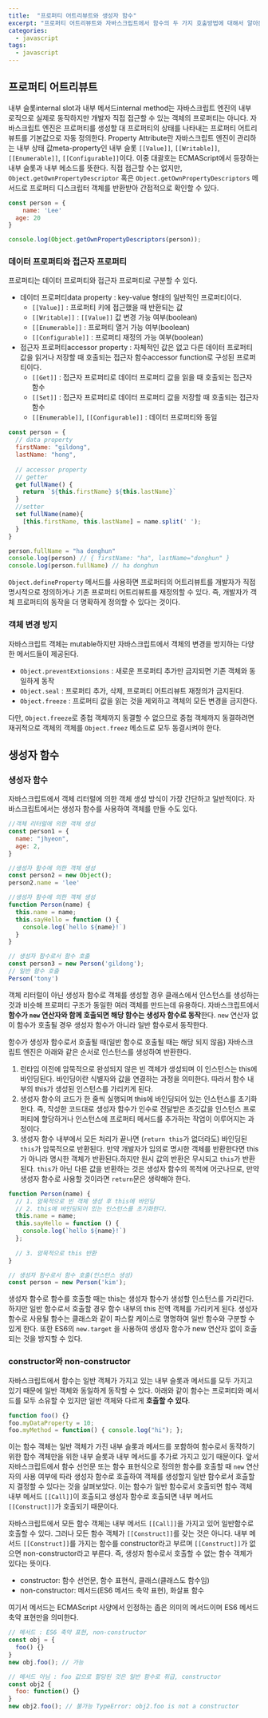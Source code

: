 ```yaml
---
title:  "프로퍼티 어트리뷰트와 생성자 함수"
excerpt: "프로퍼티 어트리뷰트와 자바스크립트에서 함수의 두 가지 호출방법에 대해서 알아본다."
categories:
  - javascript
tags:
  - javascript
---
```


## 프로퍼티 어트리뷰트

내부 슬롯internal slot과 내부 메서드internal method는 자바스크립트 엔진의 내부 로직으로 실제로 동작하지만 개발자 직접 접근할 수 있는 객체의 프로퍼티는 아니다. 자바스크립트 엔진은 프로퍼티를 생성할 대 프로퍼티의 상태를 나타내는 프로퍼티 어트리뷰트를 기본값으로 자동 정의한다. Property Attribute란 자바스크립트 엔진이 관리하는 내부 상태 값meta-property인 내부 슬롯 `[[Value]]`, `[[Writable]]`, `[[Enumerable]]`, `[[Configurable]]`이다. 이중 대괄호는 ECMAScript에서 등장하는 내부 슬롯과 내부 메소드를 뜻한다. 직접 접근할 수는 없지만, `Object.getOwnPropertyDescriptor` 혹은 `Object.getOwnPropertyDescriptors` 메서드로 프로퍼티 디스크립터 객체를 반환받아 간접적으로 확인할 수 있다.

```js
const person = {
	name: 'Lee'
  age: 20
}

console.log(Object.getOwnPropertyDescriptors(person));
```

### 데이터 프로퍼티와 접근자 프로퍼티

프로퍼티는 데이터 프로퍼티와 접근자 프로퍼티로 구분할 수 있다. 

- 데이터 프로퍼티data property : key-value 형태의 일반적인 프로퍼티이다.
  - `[[Value]]` : 프로퍼티 키에 접근했을 때 반환되는 값
  - `[[Writable]]` : `[[Value]]` 값 변경 가능 여부(boolean)
  - `[[Enumerable]]` : 프로퍼티 열거 가능 여부(boolean)
  - `[[Configurable]]` : 프로퍼티 재정의 가능 여부(boolean)
- 접근자 프로퍼티accessor property : 자체적인 값은 없고 다른 데이터 프로퍼티 값을 읽거나 저장할 때 호출되는 접근자 함수accessor function로 구성된 프로퍼티이다.
  - `[[Get]]` : 접근자 프로퍼티로 데이터 프로퍼티 값을 읽을 때 호출되는 접근자 함수
  - `[[Set]]` : 접근자 프로퍼티로 데이터 프로퍼티 값을 저장할 때 호출되는 접근자 함수
  - `[[Enumerable]]`, `[[Configurable]]` : 데이터 프로퍼티와 동일

```js
const person = {
  // data property
  firstName: "gildong",
  lastName: "hong",
  
  // accessor property
  // getter
  get fullName() {
    return `${this.firstName} ${this.lastName}`
  }
  //setter
  set fullName(name){
    [this.firstName, this.lastName] = name.split(' ');
  }
}

person.fullName = "ha donghun"
console.log(person) // { firstName: "ha", lastName="donghun" }
console.log(person.fullName) // ha donghun
```

`Object.defineProperty` 메서드를 사용하면 프로퍼티의 어트리뷰트를 개발자가 직접 명시적으로 정의하거나 기존 프로퍼티 어트리뷰트를 재정의할 수 있다. 즉, 개발자가 객체 프로퍼티의 동작을 더 명확하게 정의할 수 있다는 것이다.

### 객체 변경 방지

자바스크립트 객체는 mutable하지만 자바스크립트에서 객체의 변경을 방지하는 다양한 메서드들이 제공된다.

- `Object.preventExtionsions` : 새로운 프로퍼티 추가만 금지되면 기존 객체와 동일하게 동작
- `Object.seal` : 프로퍼티 추가, 삭제, 프로퍼티 어트리뷰트 재정의가 금지된다.
- `Object.freeze` : 프로퍼티 값을 읽는 것을 제외하고 객체의 모든 변경을 금지한다.

다만, `Object.freeze`로 중첩 객체까지 동결할 수 없으므로 중첩 객체까지 동결하려면 재귀적으로 객체의 객체를 `Object.freez` 메소드로 모두 동결시켜야 한다.



## 생성자 함수

### 생성자 함수

자바스크립트에서 객체 리터럴에 의한 객체 생성 방식이 가장 간단하고 일반적이다. 자바스크립트에서는 생성자 함수를 사용하여 객체를 만들 수도 있다.

```js
//객체 리터럴에 의한 객체 생성
const person1 = {
  name: "jhyeon",
  age: 2,
}

//생성자 함수에 의한 객체 생성
const person2 = new Object();
person2.name = 'lee'

//생성자 함수에 의한 객체 생성
function Person(name) {
  this.name = name;
  this.sayHello = function () {
    console.log(`hello ${name}!`)
  }
}

// 생성자 함수로서 함수 호출
const person3 = new Person('gildong');
// 일반 함수 호출
Person('tony')
```

객체 리터럴이 아닌 생성자 함수로 객체를 생성할 경우 클래스에서 인스턴스를 생성하는 것과 비슷해 프로퍼티 구조가 동일한 여러 객체를 만드는데 유용하다. 자바스크립트에서 **함수가 `new` 연산자와 함께 호출되면 해당 함수는 생성자 함수로 동작**한다. `new` 연산자 없이 함수가 호출될 경우 생성자 함수가 아니라 일반 함수로서 동작한다.

함수가 생성자 함수로서 호출될 때(일반 함수로 호출될 때는 해당 되지 않음) 자바스크립트 엔진은 아래와 같은 순서로 인스턴스를 생성하여 반환한다.

1. 런타임 이전에 암묵적으로 완성되지 않은 빈 객체가 생성되며 이 인스턴스는 this에 바인딩된다. 바인딩이란 식별자와 값을 연결하는 과정을 의미한다. 따라서 함수 내부의 this가 생성된 인스턴스를 가리키게 된다.
2. 생성자 함수의 코드가 한 줄씩 실행되며 this에 바인딩되어 있는 인스턴스를 초기화한다. 즉, 작성한 코드대로 생성자 함수가 인수로 전달받은 초깃값을 인스턴스 프로퍼티에 할당하거나 인스턴스에 프로퍼티 메서드를 추가하는 작업이 이루어지는 과정이다.
3. 생성자 함수 내부에서 모든 처리가 끝나면 (`return this`가 없더라도) 바인딩된 `this`가 암묵적으로 반환된다. 만약 개발자가 임의로 명시한 객체를 반환한다면 this가 아니라 명시한 객체가 반환된다.하지만 원시 값의 반환은 무시되고 `this`가 반환된다. `this`가 아닌 다른 값을 반환하는 것은 생성자 함수의 목적에 어긋나므로, 만약 생성자 함수로 사용할 것이라면 `return`문은 생략해야 한다.

```js
function Person(name) {
  // 1. 암묵적으로 빈 객체 생성 후 this에 바인딩
  // 2. this에 바인딩되어 있는 인스턴스를 초기화한다.
  this.name = name;
  this.sayHello = function () {
    console.log(`hello ${name}!`)
  };
  
  // 3. 암묵적으로 this 반환
}

// 생성자 함수로서 함수 호출(인스턴스 생성)
const person = new Person('kim');
```

생성자 함수로 함수를 호출할 때는 this는 생성자 함수가 생성할 인스턴스를 가리킨다. 하지만 일반 함수로서 호출할 경우 함수 내부의 this 전역 객체를 가리키게 된다. 생성자 함수로 사용될 함수는 클래스와 같이 파스칼 케이스로 명명하여 일반 함수와 구분할 수 있게 한다. 또한 ES6의 `new.target` 을 사용하여 생성자 함수가 new 연산자 없이 호출되는 것을 방지할 수 있다. 



### constructor와 non-constructor

자바스크립트에서 함수는 일반 객체가 가지고 있는 내부 슬롯과 메서드를 모두 가지고 있기 때문에 일반 객체와 동일하게 동작할 수 있다. 아래와 같이 함수는 프로퍼티와 메서드를 모두 소유할 수 있지만 일반 객체와 다르게 **호출할 수 있다**.

```js
function foo() {}
foo.myDataProperty = 10;
foo.myMethod = function() { console.log("hi"); };
```

이는 함수 객체는 일반 객체가 가진 내부 슬롯과 메서드를 포함하여 함수로서 동작하기 위한 함수 객체만을 위한 내부 슬롯과 내부 메서드를 추가로 가지고 있기 때문이다. 앞서 자바스크립트에서 함수 선언문 또는 함수 표현식으로 정의한 함수를 호출할 때 `new` 연산자의 사용 여부에 따라 생성자 함수로 호출하여 객체를 생성할지 일반 함수로서 호출할 지 결정할 수 있다는 것을 살펴보았다. 이는 함수가 일반 함수로서 호출되면 함수 객체 내부 메서드 `[[Call]]`이 호출되고 생성자 함수로 호출되면 내부 메서드 `[[Construct]]`가 호출되기 때문이다.

자바스크립트에서 모든 함수 객체는 내부 메서드 `[[Call]]`을 가지고 있어 일반함수로 호출할 수 있다. 그러나 모든 함수 객체가 `[[Construct]]`를 갖는 것은 아니다. 내부 메서드 `[[Construct]]`를 가지는 함수를 constructor라고 부르며 `[[Construct]]`가 없으면 non-constructor라고 부른다. 즉, 생성자 함수로서 호출할 수 없는 함수 객체가 있다는 뜻이다.

- constructor: 함수 선언문, 함수 표현식, 클래스(클래스도 함수임)
- non-constructor: 메서드(ES6 메서드 축약 표현), 화살표 함수

여기서 메서드는 ECMAScript 사양에서 인정하는 좁은 의미의 메서드이며 ES6 메서드 축약 표현만을 의미한다.

```js
// 메서드 : ES6 축약 표현, non-constructor
const obj = {
  foo() {}
}
new obj.foo(); // 가능

// 메서드 아님 : foo 값으로 할당된 것은 일반 함수로 취급, constructor
const obj2 {
  foo: function() {}
}
new obj2.foo(); // 불가능 TypeError: obj2.foo is not a constructor
```